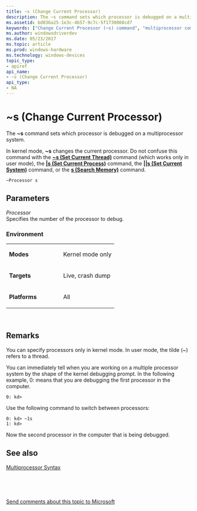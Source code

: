 ```yaml
---
title: ~s (Change Current Processor)
description: The ~s command sets which processor is debugged on a multiprocessor system.In kernel mode, ~s changes the current processor.
ms.assetid: bd036a25-1e3c-4b57-9c7c-5f1730008cd7
keywords: ["Change Current Processor (~s) command", "multiprocessor computer, Change Current Processor (~s) command", "processors", "~s (Change Current Processor) Windows Debugging"]
ms.author: windowsdriverdev
ms.date: 05/23/2017
ms.topic: article
ms.prod: windows-hardware
ms.technology: windows-devices
topic_type:
- apiref
api_name:
- ~s (Change Current Processor)
api_type:
- NA
---
```


# ~s (Change Current Processor)


The **~s** command sets which processor is debugged on a multiprocessor system.

In kernel mode, **~s** changes the current processor. Do not confuse this command with the [**~s (Set Current Thread)**](-s--set-current-thread-.md) command (which works only in user mode), the [**|s (Set Current Process)**](-s--set-current-process-.md) command, the [**||s (Set Current System)**](--s--set-current-system-.md) command, or the [**s (Search Memory)**](s--search-memory-.md) command.

```
~Processor s
```

## <span id="ddk_cmd_change_current_processor_dbg"></span><span id="DDK_CMD_CHANGE_CURRENT_PROCESSOR_DBG"></span>Parameters


<span id="_______Processor______"></span><span id="_______processor______"></span><span id="_______PROCESSOR______"></span> *Processor*   
Specifies the number of the processor to debug.

### <span id="Environment"></span><span id="environment"></span><span id="ENVIRONMENT"></span>Environment

<table>
<colgroup>
<col width="50%" />
<col width="50%" />
</colgroup>
<tbody>
<tr class="odd">
<td align="left"><p><strong>Modes</strong></p></td>
<td align="left"><p>Kernel mode only</p></td>
</tr>
<tr class="even">
<td align="left"><p><strong>Targets</strong></p></td>
<td align="left"><p>Live, crash dump</p></td>
</tr>
<tr class="odd">
<td align="left"><p><strong>Platforms</strong></p></td>
<td align="left"><p>All</p></td>
</tr>
</tbody>
</table>

 

Remarks
-------

You can specify processors only in kernel mode. In user mode, the tilde (~) refers to a thread.

You can immediately tell when you are working on a multiple processor system by the shape of the kernel debugging prompt. In the following example, 0: means that you are debugging the first processor in the computer.

```
0: kd>
```

Use the following command to switch between processors:

```
0: kd> ~1s
1: kd>
```

Now the second processor in the computer that is being debugged.

## <span id="see_also"></span>See also


[Multiprocessor Syntax](multiprocessor-syntax.md)

 

 

[Send comments about this topic to Microsoft](mailto:wsddocfb@microsoft.com?subject=Documentation%20feedback%20[debugger\debugger]:%20~s%20%28Change%20Current%20Processor%29%20%20RELEASE:%20%285/15/2017%29&body=%0A%0APRIVACY%20STATEMENT%0A%0AWe%20use%20your%20feedback%20to%20improve%20the%20documentation.%20We%20don't%20use%20your%20email%20address%20for%20any%20other%20purpose,%20and%20we'll%20remove%20your%20email%20address%20from%20our%20system%20after%20the%20issue%20that%20you're%20reporting%20is%20fixed.%20While%20we're%20working%20to%20fix%20this%20issue,%20we%20might%20send%20you%20an%20email%20message%20to%20ask%20for%20more%20info.%20Later,%20we%20might%20also%20send%20you%20an%20email%20message%20to%20let%20you%20know%20that%20we've%20addressed%20your%20feedback.%0A%0AFor%20more%20info%20about%20Microsoft's%20privacy%20policy,%20see%20http://privacy.microsoft.com/default.aspx. "Send comments about this topic to Microsoft")





